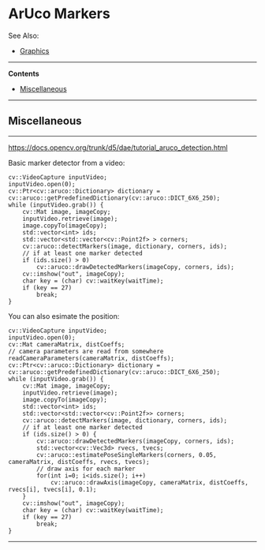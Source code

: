 # ArUco Markers

See Also:

 - [Graphics](Graphics.md)

---

**Contents**

 - [Miscellaneous](ArUcoMarkers.md#miscellaneous)

---

## Miscellaneous

---

https://docs.opencv.org/trunk/d5/dae/tutorial_aruco_detection.html

Basic marker detector from a video:

    cv::VideoCapture inputVideo;
    inputVideo.open(0);
    cv::Ptr<cv::aruco::Dictionary> dictionary = cv::aruco::getPredefinedDictionary(cv::aruco::DICT_6X6_250);
    while (inputVideo.grab()) {
        cv::Mat image, imageCopy;
        inputVideo.retrieve(image);
        image.copyTo(imageCopy);
        std::vector<int> ids;
        std::vector<std::vector<cv::Point2f> > corners;
        cv::aruco::detectMarkers(image, dictionary, corners, ids);
        // if at least one marker detected
        if (ids.size() > 0)
            cv::aruco::drawDetectedMarkers(imageCopy, corners, ids);
        cv::imshow("out", imageCopy);
        char key = (char) cv::waitKey(waitTime);
        if (key == 27)
            break;
    }
    
You can also esimate the position:

    cv::VideoCapture inputVideo;
    inputVideo.open(0);
    cv::Mat cameraMatrix, distCoeffs;
    // camera parameters are read from somewhere
    readCameraParameters(cameraMatrix, distCoeffs);
    cv::Ptr<cv::aruco::Dictionary> dictionary = cv::aruco::getPredefinedDictionary(cv::aruco::DICT_6X6_250);
    while (inputVideo.grab()) {
        cv::Mat image, imageCopy;
        inputVideo.retrieve(image);
        image.copyTo(imageCopy);
        std::vector<int> ids;
        std::vector<std::vector<cv::Point2f>> corners;
        cv::aruco::detectMarkers(image, dictionary, corners, ids);
        // if at least one marker detected
        if (ids.size() > 0) {
            cv::aruco::drawDetectedMarkers(imageCopy, corners, ids);
            std::vector<cv::Vec3d> rvecs, tvecs;
            cv::aruco::estimatePoseSingleMarkers(corners, 0.05, cameraMatrix, distCoeffs, rvecs, tvecs);
            // draw axis for each marker
            for(int i=0; i<ids.size(); i++)
                cv::aruco::drawAxis(imageCopy, cameraMatrix, distCoeffs, rvecs[i], tvecs[i], 0.1);
        }
        cv::imshow("out", imageCopy);
        char key = (char) cv::waitKey(waitTime);
        if (key == 27)
            break;
    }

---
        